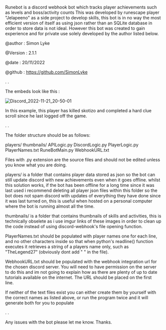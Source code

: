Runebot is a discord webhook bot which tracks player achievements such as levels and boss/activity counts
This was developed by runescape player "Jelapeeno" as a side project to develop skills, this bot is in no way the
most efficient version of itself as using json rather than an SQLite database in order to store data is not ideal.
However this bot was created to gain experience and for private use solely developed by the author listed below.

@author : Simon Lyke

@Version : 2.1.1

@date : 20/11/2022

@github : https://github.com/SimonLyke

.
.

The embeds look like this : 

![Discord_2022-11-21_20-50-01](https://user-images.githubusercontent.com/94386835/203157313-ccff7f52-f685-40ab-8b76-f238eafd1005.png)

In this example, this player has killed skotizo and completed a hard clue scroll since he last logged off the game.

.
.

The folder structure should be as follows:

players/
thumbnails/
APILogic.py
DiscordLogic.py
PlayerLogic.py
PlayerNames.txt
RuneBotMain.py
WebhookURL.txt

Files with .py extension are the source files and should not be edited unless you know what you are doing.

players/ is a folder that contains player data stored as json so the bot can still update discord with new achievements even when it goes offline. 
whilst this solution works, if the bot has been offline for a long time since it was last used i recommend deleting all player json files within this folder
so the bot does not spam discord with updates of everything they have done since it was last turned on, this is useful when hosted on a personal computer
where the bot is running almost all the time.

thumbnails/ is a folder that contains thumbnails of skills and activities, this is technically obselete as i use imgur links of these images 
in order to clean up the code instead of using discord-webhook's file opening function. 

PlayerNames.txt should be populated with player names one for each line, and no other characters inside so that when python's readline() function executes it retrieves
a string of a players name only, such as "TheLegend27" (obviously dont add " " in the file).

WebhookURL.txt should be populated with the webhook integration url for the chosen discord server. You will need to have permission on the server to do this
and im not going to explain how as there are plenty of up to date tutorials available on the internet. The URL should be placed on the first line.

If neither of the text files exist you can either create them by yourself with the correct names as listed above, or run the program twice and it will generate both
for you to populate

.
.

Any issues with the bot please let me know. Thanks.
